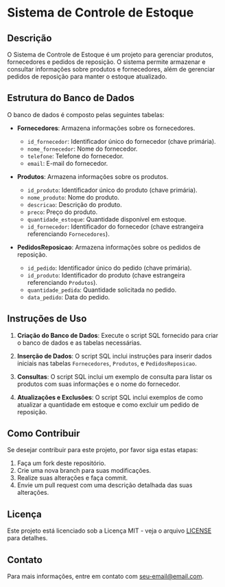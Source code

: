 # Sistema de Controle de Estoque

## Descrição

O Sistema de Controle de Estoque é um projeto para gerenciar produtos, fornecedores e pedidos de reposição. O sistema permite armazenar e consultar informações sobre produtos e fornecedores, além de gerenciar pedidos de reposição para manter o estoque atualizado.

## Estrutura do Banco de Dados

O banco de dados é composto pelas seguintes tabelas:

- **Fornecedores**: Armazena informações sobre os fornecedores.
  - `id_fornecedor`: Identificador único do fornecedor (chave primária).
  - `nome_fornecedor`: Nome do fornecedor.
  - `telefone`: Telefone do fornecedor.
  - `email`: E-mail do fornecedor.

- **Produtos**: Armazena informações sobre os produtos.
  - `id_produto`: Identificador único do produto (chave primária).
  - `nome_produto`: Nome do produto.
  - `descricao`: Descrição do produto.
  - `preco`: Preço do produto.
  - `quantidade_estoque`: Quantidade disponível em estoque.
  - `id_fornecedor`: Identificador do fornecedor (chave estrangeira referenciando `Fornecedores`).

- **PedidosReposicao**: Armazena informações sobre os pedidos de reposição.
  - `id_pedido`: Identificador único do pedido (chave primária).
  - `id_produto`: Identificador do produto (chave estrangeira referenciando `Produtos`).
  - `quantidade_pedida`: Quantidade solicitada no pedido.
  - `data_pedido`: Data do pedido.

## Instruções de Uso

1. **Criação do Banco de Dados**:
   Execute o script SQL fornecido para criar o banco de dados e as tabelas necessárias.

2. **Inserção de Dados**:
   O script SQL inclui instruções para inserir dados iniciais nas tabelas `Fornecedores`, `Produtos`, e `PedidosReposicao`.

3. **Consultas**:
   O script SQL inclui um exemplo de consulta para listar os produtos com suas informações e o nome do fornecedor.

4. **Atualizações e Exclusões**:
   O script SQL inclui exemplos de como atualizar a quantidade em estoque e como excluir um pedido de reposição.

## Como Contribuir

Se desejar contribuir para este projeto, por favor siga estas etapas:

1. Faça um fork deste repositório.
2. Crie uma nova branch para suas modificações.
3. Realize suas alterações e faça commit.
4. Envie um pull request com uma descrição detalhada das suas alterações.

## Licença

Este projeto está licenciado sob a Licença MIT - veja o arquivo [LICENSE](LICENSE) para detalhes.

## Contato

Para mais informações, entre em contato com [seu-email@email.com](mailto:seu-email@email.com).
